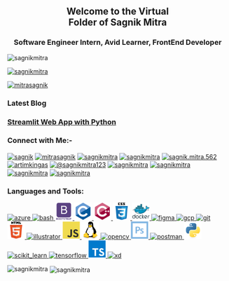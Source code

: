 <h2 align="center">Welcome to the Virtual<br>Folder of Sagnik Mitra</h2>
<h3 align="center">Software Engineer Intern, Avid Learner, FrontEnd Developer</h3>

<p align="left"> <img src="https://komarev.com/ghpvc/?username=sagnikmitra&label=Profile%20views&color=0e75b6&style=flat" alt="sagnikmitra" /> </p>

<p align="left"> <a href="https://github.com/ryo-ma/github-profile-trophy"><img src="https://github-profile-trophy.vercel.app/?username=sagnikmitra" alt="sagnikmitra" /></a> </p>

<p align="left"> <a href="https://twitter.com/mitrasagnik" target="blank"><img src="https://img.shields.io/twitter/follow/mitrasagnik?logo=twitter&style=for-the-badge" alt="mitrasagnik" /></a> </p>

### Latest Blog
### [Streamlit Web App with Python](https://sagnikmitra123.medium.com/hosting-your-first-python-web-app-with-streamlit-8970b0cc2dd8)


<h3 align="left">Connect with Me:-</h3>
<p align="left">
<a href="https://dev.to/sagnik" target="blank"><img align="center" src="https://cdn.jsdelivr.net/npm/simple-icons@3.0.1/icons/dev-dot-to.svg" alt="sagnik" height="30" width="40" /></a>
<a href="https://twitter.com/mitrasagnik" target="blank"><img align="center" src="https://cdn.jsdelivr.net/npm/simple-icons@3.0.1/icons/twitter.svg" alt="mitrasagnik" height="30" width="40" /></a>
<a href="https://linkedin.com/in/sagnikmitra" target="blank"><img align="center" src="https://cdn.jsdelivr.net/npm/simple-icons@3.0.1/icons/linkedin.svg" alt="sagnikmitra" height="30" width="40" /></a>
<a href="https://kaggle.com/sagnikmitra" target="blank"><img align="center" src="https://cdn.jsdelivr.net/npm/simple-icons@3.0.1/icons/kaggle.svg" alt="sagnikmitra" height="30" width="40" /></a>
<a href="https://fb.com/sagnik.mitra.562" target="blank"><img align="center" src="https://cdn.jsdelivr.net/npm/simple-icons@3.0.1/icons/facebook.svg" alt="sagnik.mitra.562" height="30" width="40" /></a>
<a href="https://instagram.com/artimkingas" target="blank"><img align="center" src="https://cdn.jsdelivr.net/npm/simple-icons@3.0.1/icons/instagram.svg" alt="artimkingas" height="30" width="40" /></a>
<a href="https://medium.com/@sagnikmitra123" target="blank"><img align="center" src="https://cdn.jsdelivr.net/npm/simple-icons@3.0.1/icons/medium.svg" alt="@sagnikmitra123" height="30" width="40" /></a>
<a href="https://www.codechef.com/users/sagnikmitra" target="blank"><img align="center" src="https://cdn.jsdelivr.net/npm/simple-icons@3.1.0/icons/codechef.svg" alt="sagnikmitra" height="30" width="40" /></a>
<a href="https://www.hackerrank.com/sagnikmitra" target="blank"><img align="center" src="https://cdn.jsdelivr.net/npm/simple-icons@3.0.1/icons/hackerrank.svg" alt="sagnikmitra" height="30" width="40" /></a>
<a href="https://codeforces.com/profile/sagnikmitra" target="blank"><img align="center" src="https://cdn.jsdelivr.net/npm/simple-icons@3.0.1/icons/codeforces.svg" alt="sagnikmitra" height="30" width="40" /></a>
<a href="https://www.hackerearth.com/sagnikmitra" target="blank"><img align="center" src="https://cdn.jsdelivr.net/npm/simple-icons@3.0.1/icons/hackerearth.svg" alt="sagnikmitra" height="30" width="40" /></a>
</p>
<h3 align="left">Languages and Tools:</h3>
<p align="left"><a href="https://azure.microsoft.com/en-in/" target="_blank"> <img src="https://www.vectorlogo.zone/logos/microsoft_azure/microsoft_azure-icon.svg" alt="azure" width="40" height="40"/> </a> <a href="https://www.gnu.org/software/bash/" target="_blank"> <img src="https://www.vectorlogo.zone/logos/gnu_bash/gnu_bash-icon.svg" alt="bash" width="40" height="40"/> </a> <a href="https://getbootstrap.com" target="_blank"> <img src="https://raw.githubusercontent.com/devicons/devicon/master/icons/bootstrap/bootstrap-plain-wordmark.svg" alt="bootstrap" width="40" height="40"/> </a> <a href="https://www.cprogramming.com/" target="_blank"> <img src="https://raw.githubusercontent.com/devicons/devicon/master/icons/c/c-original.svg" alt="c" width="40" height="40"/> </a> <a href="https://www.w3schools.com/cpp/" target="_blank"> <img src="https://raw.githubusercontent.com/devicons/devicon/master/icons/cplusplus/cplusplus-original.svg" alt="cplusplus" width="40" height="40"/> </a> <a href="https://www.w3schools.com/css/" target="_blank"> <img src="https://raw.githubusercontent.com/devicons/devicon/master/icons/css3/css3-original-wordmark.svg" alt="css3" width="40" height="40"/> </a> <a href="https://www.docker.com/" target="_blank"> <img src="https://raw.githubusercontent.com/devicons/devicon/master/icons/docker/docker-original-wordmark.svg" alt="docker" width="40" height="40"/> </a> <a href="https://www.figma.com/" target="_blank"> <img src="https://www.vectorlogo.zone/logos/figma/figma-icon.svg" alt="figma" width="40" height="40"/> </a> <a href="https://cloud.google.com" target="_blank"> <img src="https://www.vectorlogo.zone/logos/google_cloud/google_cloud-icon.svg" alt="gcp" width="40" height="40"/> </a> <a href="https://git-scm.com/" target="_blank"> <img src="https://www.vectorlogo.zone/logos/git-scm/git-scm-icon.svg" alt="git" width="40" height="40"/> </a> <a href="https://www.w3.org/html/" target="_blank"> <img src="https://raw.githubusercontent.com/devicons/devicon/master/icons/html5/html5-original-wordmark.svg" alt="html5" width="40" height="40"/> </a> <a href="https://www.adobe.com/in/products/illustrator.html" target="_blank"> <img src="https://www.vectorlogo.zone/logos/adobe_illustrator/adobe_illustrator-icon.svg" alt="illustrator" width="40" height="40"/> </a> <a href="https://developer.mozilla.org/en-US/docs/Web/JavaScript" target="_blank"> <img src="https://raw.githubusercontent.com/devicons/devicon/master/icons/javascript/javascript-original.svg" alt="javascript" width="40" height="40"/> </a> <a href="https://www.linux.org/" target="_blank"> <img src="https://raw.githubusercontent.com/devicons/devicon/master/icons/linux/linux-original.svg" alt="linux" width="40" height="40"/> </a> <a href="https://opencv.org/" target="_blank"> <img src="https://www.vectorlogo.zone/logos/opencv/opencv-icon.svg" alt="opencv" width="40" height="40"/> </a> <a href="https://www.photoshop.com/en" target="_blank"> <img src="https://raw.githubusercontent.com/devicons/devicon/master/icons/photoshop/photoshop-line.svg" alt="photoshop" width="40" height="40"/> </a> <a href="https://postman.com" target="_blank"> <img src="https://www.vectorlogo.zone/logos/getpostman/getpostman-icon.svg" alt="postman" width="40" height="40"/> </a> <a href="https://www.python.org" target="_blank"> <img src="https://raw.githubusercontent.com/devicons/devicon/master/icons/python/python-original.svg" alt="python" width="40" height="40"/> </a> <a href="https://scikit-learn.org/" target="_blank"> <img src="https://upload.wikimedia.org/wikipedia/commons/0/05/Scikit_learn_logo_small.svg" alt="scikit_learn" width="40" height="40"/> </a> <a href="https://www.tensorflow.org" target="_blank"> <img src="https://www.vectorlogo.zone/logos/tensorflow/tensorflow-icon.svg" alt="tensorflow" width="40" height="40"/> </a> <a href="https://www.typescriptlang.org/" target="_blank"> <img src="https://raw.githubusercontent.com/devicons/devicon/master/icons/typescript/typescript-original.svg" alt="typescript" width="40" height="40"/> </a> <a href="https://www.adobe.com/products/xd.html" target="_blank"> <img src="https://cdn.worldvectorlogo.com/logos/adobe-xd.svg" alt="xd" width="40" height="40"/> </a> </p>


<p><img align="left" src="https://github-readme-stats.vercel.app/api/top-langs?username=sagnikmitra&show_icons=true&locale=en&layout=compact" alt="sagnikmitra" /></p>

<p>&nbsp;<img align="center" src="https://github-readme-stats.vercel.app/api?username=sagnikmitra&show_icons=true&locale=en" alt="sagnikmitra" /></p>



